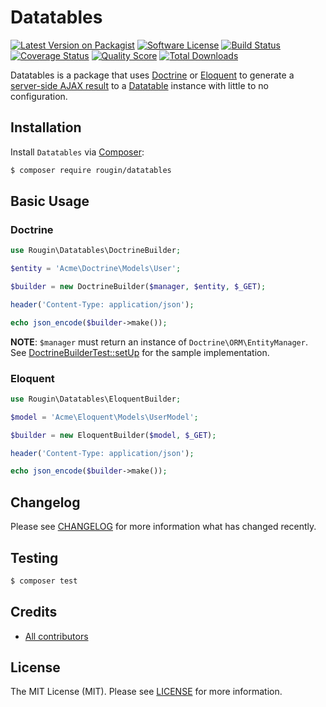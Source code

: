 # Datatables

[![Latest Version on Packagist][ico-version]][link-packagist]
[![Software License][ico-license]][link-license]
[![Build Status][ico-travis]][link-travis]
[![Coverage Status][ico-scrutinizer]][link-scrutinizer]
[![Quality Score][ico-code-quality]][link-code-quality]
[![Total Downloads][ico-downloads]][link-downloads]

Datatables is a package that uses [Doctrine](http://docs.doctrine-project.org/projects/doctrine-orm/en/latest) or [Eloquent](https://laravel.com/docs/master/eloquent) to generate a [server-side AJAX result](https://datatables.net/examples/data_sources/server_side.html) to a [Datatable](https://datatables.net/) instance with little to no configuration.

## Installation

Install `Datatables` via [Composer](https://getcomposer.org/):

``` bash
$ composer require rougin/datatables
```

## Basic Usage

### Doctrine

``` php
use Rougin\Datatables\DoctrineBuilder;

$entity = 'Acme\Doctrine\Models\User';

$builder = new DoctrineBuilder($manager, $entity, $_GET);

header('Content-Type: application/json');

echo json_encode($builder->make());
```

**NOTE**: `$manager` must return an instance of `Doctrine\ORM\EntityManager`. See [DoctrineBuilderTest::setUp](https://github.com/rougin/datatables/blob/master/tests/DoctrineBuilderTest.php#L26) for the sample implementation.

### Eloquent

``` php
use Rougin\Datatables\EloquentBuilder;

$model = 'Acme\Eloquent\Models\UserModel';

$builder = new EloquentBuilder($model, $_GET);

header('Content-Type: application/json');

echo json_encode($builder->make());
```

## Changelog

Please see [CHANGELOG][link-changelog] for more information what has changed recently.

## Testing

``` bash
$ composer test
```

## Credits

- [All contributors][link-contributors]

## License

The MIT License (MIT). Please see [LICENSE][link-license] for more information.

[ico-code-quality]: https://img.shields.io/scrutinizer/g/rougin/datatables.svg?style=flat-square
[ico-downloads]: https://img.shields.io/packagist/dt/rougin/datatables.svg?style=flat-square
[ico-license]: https://img.shields.io/badge/license-MIT-brightgreen.svg?style=flat-square
[ico-scrutinizer]: https://img.shields.io/scrutinizer/coverage/g/rougin/datatables.svg?style=flat-square
[ico-travis]: https://img.shields.io/travis/rougin/datatables/master.svg?style=flat-square
[ico-version]: https://img.shields.io/packagist/v/rougin/datatables.svg?style=flat-square

[link-changelog]: https://github.com/rougin/datatables/blob/master/CHANGELOG.md
[link-code-quality]: https://scrutinizer-ci.com/g/rougin/datatables
[link-contributors]: https://github.com/rougin/datatables/contributors
[link-downloads]: https://packagist.org/packages/rougin/datatables
[link-license]: https://github.com/rougin/datatables/blob/master/LICENSE.md
[link-packagist]: https://packagist.org/packages/rougin/datatables
[link-scrutinizer]: https://scrutinizer-ci.com/g/rougin/datatables/code-structure
[link-travis]: https://travis-ci.org/rougin/datatables